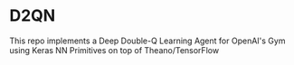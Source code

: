 # D2QN

This repo implements a Deep Double-Q Learning Agent for OpenAI's Gym using Keras NN Primitives on top of Theano/TensorFlow




